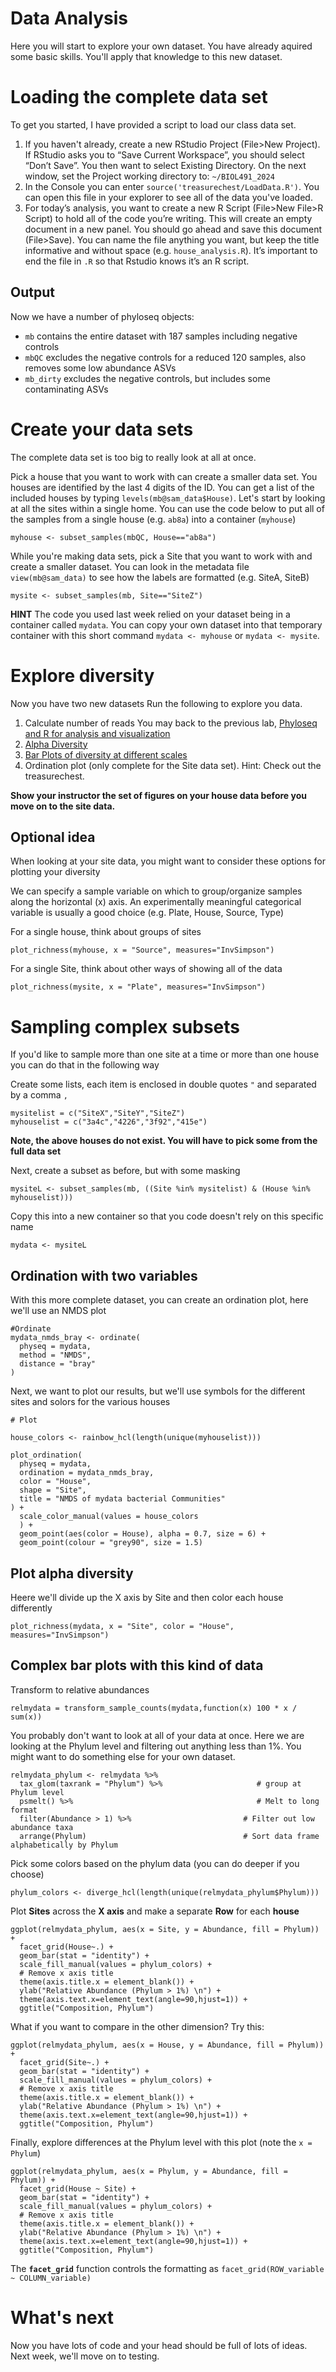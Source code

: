 # Data Analysis
Here you will start to explore your own dataset. You have already aquired some basic skills. You'll apply that knowledge to this new dataset.

# Loading the complete data set
To get you started, I have provided a script to load our class data set.

1. If you haven't already, create a new RStudio Project (File>New Project). If RStudio asks you to “Save Current Workspace”, you should select “Don’t Save”.  You then want to select Existing Directory. On the next window, set the Project working directory to: `~/BIOL491_2024`
2. In the Console you can enter `source('treasurechest/LoadData.R')`. You can open this file in your explorer to see all of the data you've loaded.
3. For today’s analysis, you want to create a new R Script (File>New File>R Script) to hold all of the code you’re writing. This will create an empty document in a new panel. You should go ahead and save this document (File>Save). You can name the file anything you want, but keep the title informative and without space (e.g. `house_analysis.R`). It’s important to end the file in `.R` so that Rstudio knows it’s an R script.

## Output
Now we have a number of phyloseq objects:

* `mb` contains the entire dataset with 187 samples including negative controls
* `mbQC` excludes the negative controls for a reduced 120 samples, also removes some low abundance ASVs
* `mb_dirty` excludes the negative controls, but includes some contaminating ASVs

# Create your data sets

The complete data set is too big to really look at all at once.

Pick a house that you want to work with can create a smaller data set. You houses are identified by the last 4 digits of the ID. You can get a list of the included houses by typing `levels(mb@sam_data$House)`. Let's start by looking at all the sites within a single home. You can use the code below to put all of the samples from a single house (e.g. `ab8a`) into a container (`myhouse`)

```
myhouse <- subset_samples(mbQC, House=="ab8a")
```

While you're making data sets, pick a Site that you want to work with and create a smaller dataset. You can look in the metadata file `view(mb@sam_data)` to see how the labels are formatted (e.g. SiteA, SiteB)
```
mysite <- subset_samples(mb, Site=="SiteZ")
```

**HINT** The code you used last week relied on your dataset being in a container called `mydata`. You can copy your own dataset into that temporary container with this short command `mydata <- myhouse` or `mydata <- mysite`.

# Explore diversity

Now you have two new datasets Run the following to explore you data.

1. Calculate number of reads You may back to the previous lab, [Phyloseq and R for analysis and visualization](phyloseq_analysis_visualization)
2. [Alpha Diversity](alpha_diversity_plot)
3. [Bar Plots of diversity at different scales](community_composition_plot)
4. Ordination plot (only complete for the Site data set). Hint: Check out the treasurechest.

**Show your instructor the set of figures on your house data before you move on to the site data.**

## Optional idea
When looking at your site data, you might want to consider these options for plotting your diversity

We can specify a sample variable on which to group/organize samples along the horizontal (x) axis. An experimentally meaningful categorical variable is usually a good choice (e.g. Plate, House, Source, Type)

For a single house, think about groups of sites
```
plot_richness(myhouse, x = "Source", measures="InvSimpson")
```
For a single Site, think about other ways of showing all of the data
```
plot_richness(mysite, x = "Plate", measures="InvSimpson")
```


# Sampling complex subsets

If you'd like to sample more than one site at a time or more than one house you can do that in the following way

Create some lists, each item is enclosed in double quotes `"` and separated by a comma `,`
```
mysitelist = c("SiteX","SiteY","SiteZ")
myhouselist = c("3a4c","4226","3f92","415e")
```
**Note, the above houses do not exist. You will have to pick some from the full data set**

Next, create a subset as before, but with some masking
```
mysiteL <- subset_samples(mb, ((Site %in% mysitelist) & (House %in% myhouselist)))
```
Copy this into a new container so that you code doesn't rely on this specific name
```
mydata <- mysiteL
```

## Ordination with two variables

With this more complete dataset, you can create an ordination plot, here we'll use an NMDS plot

```
#Ordinate
mydata_nmds_bray <- ordinate(
  physeq = mydata, 
  method = "NMDS", 
  distance = "bray"
)
```

Next, we want to plot our results, but we'll use symbols for the different sites and solors for the various houses

```
# Plot 

house_colors <- rainbow_hcl(length(unique(myhouselist)))

plot_ordination(
  physeq = mydata,
  ordination = mydata_nmds_bray,
  color = "House",
  shape = "Site",
  title = "NMDS of mydata bacterial Communities"
) + 
  scale_color_manual(values = house_colors
  ) +
  geom_point(aes(color = House), alpha = 0.7, size = 6) +
  geom_point(colour = "grey90", size = 1.5) 

```


## Plot alpha diversity

Heere we'll divide up the X axis by Site and then color each house differently

```
plot_richness(mydata, x = "Site", color = "House", measures="InvSimpson")
```

## Complex bar plots with this kind of data

Transform to relative abundances

```
relmydata = transform_sample_counts(mydata,function(x) 100 * x / sum(x))
```

You probably don't want to look at all of your data at once. Here we are looking at the Phylum level and filtering out anything less than 1%. You might want to do something else for your own dataset.

```
relmydata_phylum <- relmydata %>%
  tax_glom(taxrank = "Phylum") %>%                     # group at Phylum level
  psmelt() %>%                                         # Melt to long format
  filter(Abundance > 1) %>%                         # Filter out low abundance taxa
  arrange(Phylum)                                   # Sort data frame alphabetically by Phylum
```

Pick some colors based on the phylum data (you can do deeper if you choose)

```
phylum_colors <- diverge_hcl(length(unique(relmydata_phylum$Phylum)))
```

Plot **Sites** across the **X axis** and make a separate **Row** for each **house**

```
ggplot(relmydata_phylum, aes(x = Site, y = Abundance, fill = Phylum)) + 
  facet_grid(House~.) +
  geom_bar(stat = "identity") +
  scale_fill_manual(values = phylum_colors) +
  # Remove x axis title
  theme(axis.title.x = element_blank()) + 
  ylab("Relative Abundance (Phylum > 1%) \n") +
  theme(axis.text.x=element_text(angle=90,hjust=1)) +
  ggtitle("Composition, Phylum")
```

What if you want to compare in the other dimension? Try this:

```
ggplot(relmydata_phylum, aes(x = House, y = Abundance, fill = Phylum)) + 
  facet_grid(Site~.) +
  geom_bar(stat = "identity") +
  scale_fill_manual(values = phylum_colors) +
  # Remove x axis title
  theme(axis.title.x = element_blank()) + 
  ylab("Relative Abundance (Phylum > 1%) \n") +
  theme(axis.text.x=element_text(angle=90,hjust=1)) +
  ggtitle("Composition, Phylum")
```

Finally, explore differences at the Phylum level with this plot (note the `x = Phylum`)
```
ggplot(relmydata_phylum, aes(x = Phylum, y = Abundance, fill = Phylum)) + 
  facet_grid(House ~ Site) +
  geom_bar(stat = "identity") +
  scale_fill_manual(values = phylum_colors) +
  # Remove x axis title
  theme(axis.title.x = element_blank()) + 
  ylab("Relative Abundance (Phylum > 1%) \n") +
  theme(axis.text.x=element_text(angle=90,hjust=1)) +
  ggtitle("Composition, Phylum")
```

The **`facet_grid`** function controls the formatting as `facet_grid(ROW_variable ~ COLUMN_variable)`

# What's next

Now you have lots of code and your head should be full of lots of ideas. Next week, we'll move on to testing.
